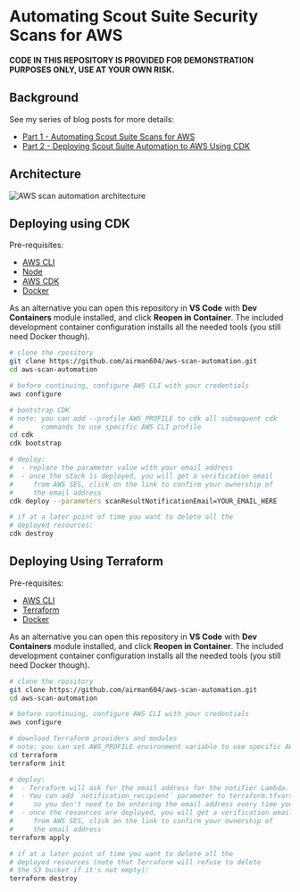 # Automating Scout Suite Security Scans for AWS

**CODE IN THIS REPOSITORY IS PROVIDED FOR DEMONSTRATION PURPOSES ONLY, USE AT YOUR OWN RISK.**

## Background

See my series of blog posts for more details:

* [Part 1 - Automating Scout Suite Scans for AWS](https://airman604.medium.com/automating-scout-suite-scans-for-aws-ef65ec028bae)
* [Part 2 - Deploying Scout Suite Automation to AWS Using CDK](https://airman604.medium.com/deploying-scout-suite-automation-to-aws-using-cdk-ebc39840dbb4)

## Architecture

![AWS scan automation architecture](aws_scan_automation.png)

## Deploying using CDK

Pre-requisites:

* [AWS CLI](https://docs.aws.amazon.com/cli/latest/userguide/getting-started-install.html#getting-started-install-instructions)
* [Node](https://nodejs.org/en/learn/getting-started/how-to-install-nodejs)
* [AWS CDK](https://docs.aws.amazon.com/cdk/v2/guide/getting_started.html#getting_started_install)
* [Docker](https://docs.docker.com/engine/install/)

As an alternative you can open this repository in **VS Code** with **Dev Containers** module installed,
and click **Reopen in Container**. The included development container configuration installs all the needed
tools (you still need Docker though).

```bash
# clone the rpository
git clone https://github.com/airman604/aws-scan-automation.git
cd aws-scan-automation

# before continuing, configure AWS CLI with your credentials
aws configure

# bootstrap CDK
# note: you can add --profile AWS_PROFILE to cdk all subsequent cdk
#       commands to use specific AWS CLI profile
cd cdk
cdk bootstrap

# deploy:
#  - replace the parameter value with your email address
#  - once the stack is deployed, you will get a verification email
#     from AWS SES, click on the link to confirm your ownership of
#     the email address
cdk deploy --parameters scanResultNotificationEmail=YOUR_EMAIL_HERE

# if at a later point of time you want to delete all the
# deployed resources:
cdk destroy
```

## Deploying Using Terraform

Pre-requisites:

* [AWS CLI](https://docs.aws.amazon.com/cli/latest/userguide/getting-started-install.html#getting-started-install-instructions)
* [Terraform](https://developer.hashicorp.com/terraform/tutorials/aws-get-started/install-cli)
* [Docker](https://docs.docker.com/engine/install/)

As an alternative you can open this repository in **VS Code** with **Dev Containers** module installed,
and click **Reopen in Container**. The included development container configuration installs all the needed
tools (you still need Docker though).

```bash
# clone the rpository
git clone https://github.com/airman604/aws-scan-automation.git
cd aws-scan-automation

# before continuing, configure AWS CLI with your credentials
aws configure

# download Terraform providers and modules
# note: you can set AWS_PROFILE environment variable to use specific AWS CLI profile
cd terraform
terraform init

# deploy:
#  - Terraform will ask for the email address for the notifier Lambda.
#  - You can add `notification_recipient` parameter to terraform.tfvars file
#     so you don't need to be entering the email address every time you run Terraform.
#  - once the resources are deployed, you will get a verification email
#     from AWS SES, click on the link to confirm your ownership of
#     the email address
terraform apply

# if at a later point of time you want to delete all the
# deployed resources (note that Terraform will refuse to delete
# the S3 bucket if it's not empty):
terraform destroy
```